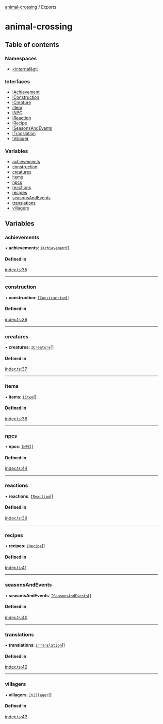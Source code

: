 [animal-crossing](README.md) / Exports

# animal-crossing

## Table of contents

### Namespaces

- [&lt;internal\&gt;](modules/internal_.md)

### Interfaces

- [IAchievement](interfaces/IAchievement.md)
- [IConstruction](interfaces/IConstruction.md)
- [ICreature](interfaces/ICreature.md)
- [IItem](interfaces/IItem.md)
- [INPC](interfaces/INPC.md)
- [IReaction](interfaces/IReaction.md)
- [IRecipe](interfaces/IRecipe.md)
- [ISeasonsAndEvents](interfaces/ISeasonsAndEvents.md)
- [ITranslation](interfaces/ITranslation.md)
- [IVillager](interfaces/IVillager.md)

### Variables

- [achievements](modules.md#achievements)
- [construction](modules.md#construction)
- [creatures](modules.md#creatures)
- [items](modules.md#items)
- [npcs](modules.md#npcs)
- [reactions](modules.md#reactions)
- [recipes](modules.md#recipes)
- [seasonsAndEvents](modules.md#seasonsandevents)
- [translations](modules.md#translations)
- [villagers](modules.md#villagers)

## Variables

### achievements

• **achievements**: [`IAchievement`](interfaces/IAchievement.md)[]

#### Defined in

[index.ts:35](https://github.com/Norviah/animal-crossing/blob/4d5e5b0/module/index.ts#L35)

___

### construction

• **construction**: [`IConstruction`](interfaces/IConstruction.md)[]

#### Defined in

[index.ts:36](https://github.com/Norviah/animal-crossing/blob/4d5e5b0/module/index.ts#L36)

___

### creatures

• **creatures**: [`ICreature`](interfaces/ICreature.md)[]

#### Defined in

[index.ts:37](https://github.com/Norviah/animal-crossing/blob/4d5e5b0/module/index.ts#L37)

___

### items

• **items**: [`IItem`](interfaces/IItem.md)[]

#### Defined in

[index.ts:38](https://github.com/Norviah/animal-crossing/blob/4d5e5b0/module/index.ts#L38)

___

### npcs

• **npcs**: [`INPC`](interfaces/INPC.md)[]

#### Defined in

[index.ts:44](https://github.com/Norviah/animal-crossing/blob/4d5e5b0/module/index.ts#L44)

___

### reactions

• **reactions**: [`IReaction`](interfaces/IReaction.md)[]

#### Defined in

[index.ts:39](https://github.com/Norviah/animal-crossing/blob/4d5e5b0/module/index.ts#L39)

___

### recipes

• **recipes**: [`IRecipe`](interfaces/IRecipe.md)[]

#### Defined in

[index.ts:41](https://github.com/Norviah/animal-crossing/blob/4d5e5b0/module/index.ts#L41)

___

### seasonsAndEvents

• **seasonsAndEvents**: [`ISeasonsAndEvents`](interfaces/ISeasonsAndEvents.md)[]

#### Defined in

[index.ts:40](https://github.com/Norviah/animal-crossing/blob/4d5e5b0/module/index.ts#L40)

___

### translations

• **translations**: [`ITranslation`](interfaces/ITranslation.md)[]

#### Defined in

[index.ts:42](https://github.com/Norviah/animal-crossing/blob/4d5e5b0/module/index.ts#L42)

___

### villagers

• **villagers**: [`IVillager`](interfaces/IVillager.md)[]

#### Defined in

[index.ts:43](https://github.com/Norviah/animal-crossing/blob/4d5e5b0/module/index.ts#L43)
